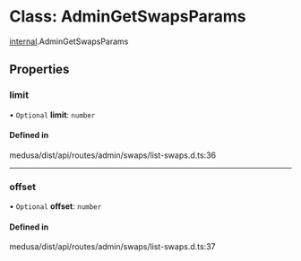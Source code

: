 # Class: AdminGetSwapsParams

[internal](../modules/internal-24.md).AdminGetSwapsParams

## Properties

### limit

• `Optional` **limit**: `number`

#### Defined in

medusa/dist/api/routes/admin/swaps/list-swaps.d.ts:36

___

### offset

• `Optional` **offset**: `number`

#### Defined in

medusa/dist/api/routes/admin/swaps/list-swaps.d.ts:37
